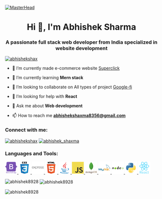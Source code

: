 
[![MasterHead](https://www.digitalsolutionservices.com/img/services/web%20development.gif)](https://rishavchanda.io)

<h1 align="center">Hi 👋, I'm Abhishek Sharma</h1>
<h3 align="center">A passionate full stack web developer from India specialized in website development</h3>
<img alt="" width= "400" align="right"  src="https://thumbs.gfycat.com/CompleteSimplisticGrizzlybear-max-1mb.gif" >


<p align="left"> <a href="https://twitter.com/abhishekshax" target="blank"><img src="https://img.shields.io/twitter/follow/abhishekshax?logo=twitter&style=for-the-badge" alt="abhishekshax" /></a> </p>

- 🔭 I’m currently made e-commerce website [Superclick](superclick-an96h8l8d-abhishekshaxma8356-gmailcom.vercel.app)

- 🌱 I’m currently learning **Mern stack**

- 👯 I’m looking to collaborate on All types of project [Google-fi](google-5cyjs3igl-abhishekshaxma8356-gmailcom.vercel.app)


- 🤝 I’m looking for help with **React**

- 💬 Ask me about **Web development**

- 📫 How to reach me **abhishekshaxma8356@gmail.com**

<h3 align="left">Connect with me:</h3>
<p align="left">
<a href="https://twitter.com/abhishekshax" target="blank"><img align="center" src="https://raw.githubusercontent.com/rahuldkjain/github-profile-readme-generator/master/src/images/icons/Social/twitter.svg" alt="abhishekshax" height="30" width="40" /></a>
<a href="https://instagram.com/abhishek_shaxma" target="blank"><img align="center" src="https://raw.githubusercontent.com/rahuldkjain/github-profile-readme-generator/master/src/images/icons/Social/instagram.svg" alt="abhishek_shaxma" height="30" width="40" /></a>
</p>

<h3 align="left">Languages and Tools:</h3>
<p align="left"> <a href="https://getbootstrap.com" target="_blank" rel="noreferrer"> <img src="https://raw.githubusercontent.com/devicons/devicon/master/icons/bootstrap/bootstrap-plain-wordmark.svg" alt="bootstrap" width="40" height="40"/> </a> <a href="https://www.w3schools.com/css/" target="_blank" rel="noreferrer"> <img src="https://raw.githubusercontent.com/devicons/devicon/master/icons/css3/css3-original-wordmark.svg" alt="css3" width="40" height="40"/> </a> <a href="https://expressjs.com" target="_blank" rel="noreferrer"> <img src="https://raw.githubusercontent.com/devicons/devicon/master/icons/express/express-original-wordmark.svg" alt="express" width="40" height="40"/> </a> <a href="https://www.w3.org/html/" target="_blank" rel="noreferrer"> <img src="https://raw.githubusercontent.com/devicons/devicon/master/icons/html5/html5-original-wordmark.svg" alt="html5" width="40" height="40"/> </a> <a href="https://www.java.com" target="_blank" rel="noreferrer"> <img src="https://raw.githubusercontent.com/devicons/devicon/master/icons/java/java-original.svg" alt="java" width="40" height="40"/> </a> <a href="https://developer.mozilla.org/en-US/docs/Web/JavaScript" target="_blank" rel="noreferrer"> <img src="https://raw.githubusercontent.com/devicons/devicon/master/icons/javascript/javascript-original.svg" alt="javascript" width="40" height="40"/> </a> <a href="https://www.mongodb.com/" target="_blank" rel="noreferrer"> <img src="https://raw.githubusercontent.com/devicons/devicon/master/icons/mongodb/mongodb-original-wordmark.svg" alt="mongodb" width="40" height="40"/> </a> <a href="https://www.mysql.com/" target="_blank" rel="noreferrer"> <img src="https://raw.githubusercontent.com/devicons/devicon/master/icons/mysql/mysql-original-wordmark.svg" alt="mysql" width="40" height="40"/> </a> <a href="https://nodejs.org" target="_blank" rel="noreferrer"> <img src="https://raw.githubusercontent.com/devicons/devicon/master/icons/nodejs/nodejs-original-wordmark.svg" alt="nodejs" width="40" height="40"/> </a> <a href="https://www.python.org" target="_blank" rel="noreferrer"> <img src="https://raw.githubusercontent.com/devicons/devicon/master/icons/python/python-original.svg" alt="python" width="40" height="40"/> </a> <a href="https://reactjs.org/" target="_blank" rel="noreferrer"> <img src="https://raw.githubusercontent.com/devicons/devicon/master/icons/react/react-original-wordmark.svg" alt="react" width="40" height="40"/> </a> </p>

<p><img align="left" src="https://github-readme-stats.vercel.app/api/top-langs?username=abhishek8928&show_icons=true&locale=en&layout=compact" alt="abhishek8928" /></p>

<p>&nbsp;<img align="center" src="https://github-readme-stats.vercel.app/api?username=abhishek8928&show_icons=true&locale=en" alt="abhishek8928" /></p>

<p><img align="center" src="https://github-readme-streak-stats.herokuapp.com/?user=abhishek8928&" alt="abhishek8928" /></p>
